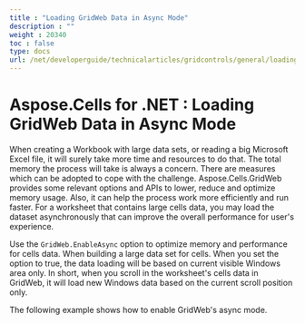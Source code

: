 ```yaml
---
title : "Loading GridWeb Data in Async Mode" 
description : "" 
weight : 20340 
toc : false
type: docs
url: /net/developerguide/technicalarticles/gridcontrols/general/loading+gridweb+data+in+async+mode/
---
```


# Aspose.Cells for .NET : Loading GridWeb Data in Async Mode


When creating a Workbook with large data sets, or reading a big Microsoft Excel file, it will surely take more time and resources to do that. The total memory the process will take is always a concern. There are measures which can be adopted to cope with the challenge. Aspose.Cells.GridWeb provides some relevant options and APIs to lower, reduce and optimize memory usage. Also, it can help the process work more efficiently and run faster. For a worksheet that contains large cells data, you may load the dataset asynchronously that can improve the overall performance for user's experience.

Use the `GridWeb.EnableAsync` option to optimize memory and performance for cells data. When building a large data set for cells. When you set the option to true, the data loading will be based on current visible Windows area only. In short, when you scroll in the worksheet's cells data in GridWeb, it will load new Windows data based on the current scroll position only.

The following example shows how to enable GridWeb's async mode.

